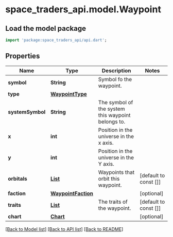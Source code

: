 # space_traders_api.model.Waypoint

## Load the model package
```dart
import 'package:space_traders_api/api.dart';
```

## Properties
Name | Type | Description | Notes
------------ | ------------- | ------------- | -------------
**symbol** | **String** | Symbol fo the waypoint. | 
**type** | [**WaypointType**](WaypointType.md) |  | 
**systemSymbol** | **String** | The symbol of the system this waypoint belongs to. | 
**x** | **int** | Position in the universe in the x axis. | 
**y** | **int** | Position in the universe in the Y axis. | 
**orbitals** | [**List<WaypointOrbital>**](WaypointOrbital.md) | Waypoints that orbit this waypoint. | [default to const []]
**faction** | [**WaypointFaction**](WaypointFaction.md) |  | [optional] 
**traits** | [**List<WaypointTrait>**](WaypointTrait.md) | The traits of the waypoint. | [default to const []]
**chart** | [**Chart**](Chart.md) |  | [optional] 

[[Back to Model list]](../README.md#documentation-for-models) [[Back to API list]](../README.md#documentation-for-api-endpoints) [[Back to README]](../README.md)


